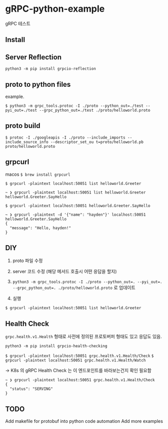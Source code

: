 # gRPC-python-example

gRPC 테스트

## Install

## Server Reflection

`python3 -m pip install grpcio-reflection`

## proto to python files

example.

`$ python3 -m grpc_tools.protoc -I ./proto --python_out=./test --pyi_out=./test --grpc_python_out=./test ./proto/helloworld.proto`

## proto build

`$ protoc -I ./googleapis -I ./proto --include_imports --include_source_info --descriptor_set_ou
t=proto/helloworld.pb proto/helloworld.proto`

## grpcurl

macos
`$ brew install grpcurl`

`$ grpcurl -plaintext localhost:50051 list helloworld.Greeter`

```
~ ❯ grpcurl -plaintext localhost:50051 list helloworld.Greeter
helloworld.Greeter.SayHello
```

`$ grpcurl -plaintext localhost:50051 helloworld.Greeter.SayHello`

```
~ ❯ grpcurl -plaintext -d '{"name": "hayden"}' localhost:50051 helloworld.Greeter.SayHello
{
  "message": "Hello, hayden!"
}
```

## DIY

1. proto 파일 수정

2. server 코드 수정 (해당 메서드 호출시 어떤 응답을 할지)

3. `python3 -m grpc_tools.protoc -I ./proto --python_out=. --pyi_out=. --grpc_python_out=. ./proto/helloworld.proto` 로 업데이트

4. 실행

`$ grpcurl -plaintext localhost:50051 list helloworld.Greeter`

## Health Check

`grpc.health.v1.Health` 형태로 사전에 정의된 프로토버퍼 형태도 있고 응답도 있음.

`python3 -m pip install grpcio-health-checking`

`$ grpcurl -plaintext localhost:50051 grpc.health.v1.Health/Check`
`$ grpcurl -plaintext localhost:50051 grpc.health.v1.Health/Watch`

-> K8s 의 gRPC Health Check 는 이 엔드포인트를 바라보는건지 확인 필요함


```
~ ❯ grpcurl -plaintext localhost:50051 grpc.health.v1.Health/Check
{
  "status": "SERVING"
}
```

## TODO

Add makefile for protobuf into python code automation
Add more examples
